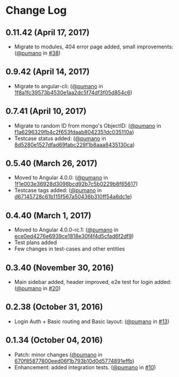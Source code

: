 # Change Log
## 0.11.42 (April 17, 2017)
- Migrate to modules, 404 error page added, small improvements: ([@pumano](https://github.com/pumano) in [#38](https://github.com/pumano/test-storage/pull/38))

## 0.9.42 (April 14, 2017)
- Migrate to angular-cli: ([@pumano](https://github.com/pumano) in [1f8a1fc39573b4530e1aa2dc5f74df3f05d854c6](https://github.com/pumano/test-storage/commit/1f8a1fc39573b4530e1aa2dc5f74df3f05d854c6))

## 0.7.41 (April 10, 2017)
- Migrate to random ID from mongo's ObjectID: ([@pumano](https://github.com/pumano) in [f1a6296329fb4c2f653fdaab8042351dc035110a](https://github.com/pumano/test-storage/commit/f1a6296329fb4c2f653fdaab8042351dc035110a))
- Testcase status added: ([@pumano](https://github.com/pumano) in [8d5280e1527dfad69fabc228f1b8aaa8435130ca](https://github.com/pumano/test-storage/commit/8d5280e1527dfad69fabc228f1b8aaa8435130ca))

## 0.5.40 (March 26, 2017)
- Moved to Angular 4.0.0: ([@pumano](https://github.com/pumano) in [1f1e003e36928d3098bcd92b7c5b0229b8f65617](https://github.com/pumano/test-storage/commit/1f1e003e36928d3098bcd92b7c5b0229b8f65617))
- Testcase tags added: ([@pumano](https://github.com/pumano) in [d67145728c61b115f567a50436b310ff54a6dc1e](https://github.com/pumano/test-storage/commit/d67145728c61b115f567a50436b310ff54a6dc1e))

## 0.4.40 (March 1, 2017)
- Moved to Angular 4.0.0-rc.1: ([@pumano](https://github.com/pumano) in [ece0ed4276e6939ce1818e30f4f4d5cfad6f2df9](https://github.com/pumano/test-storage/commit/ece0ed4276e6939ce1818e30f4f4d5cfad6f2df9))
- Test plans added
- Few changes in test-cases and other entities

## 0.3.40 (November 30, 2016)
  - Main sidebar added, header improved, e2e test for login added: ([@pumano](https://github.com/pumano) in [#20](https://github.com/pumano/test-storage/pull/20))

## 0.2.38 (October 31, 2016)
  - Login Auth + Basic routing and Basic layout: ([@pumano](https://github.com/pumano) in [#13](https://github.com/pumano/test-storage/pull/13))

## 0.1.34 (October 04, 2016)
  - Patch: minor changes ([@pumano](https://github.com/pumano) in [670f85877800eed06f1b793b10d0d5774891effb](https://github.com/pumano/test-storage/commit/670f85877800eed06f1b793b10d0d5774891effb))
  - Enhancement: added integration tests. ([@pumano](https://github.com/pumano) in [#10](https://github.com/pumano/test-storage/pull/10))
